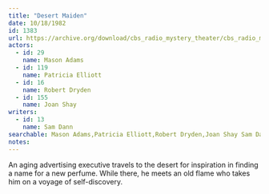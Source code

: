 ```yaml
---
title: "Desert Maiden"
date: 10/18/1982
id: 1383
url: https://archive.org/download/cbs_radio_mystery_theater/cbs_radio_mystery_theater-1351-1399.zip/cbs_radio_mystery_theater-1351-1399%2Fcbsrmt_1383_desert_maiden.mp3
actors:  
  - id: 29
    name: Mason Adams  
  - id: 119
    name: Patricia Elliott  
  - id: 16
    name: Robert Dryden  
  - id: 155
    name: Joan Shay
writers:  
  - id: 13
    name: Sam Dann
searchable: Mason Adams,Patricia Elliott,Robert Dryden,Joan Shay Sam Dann
notes:  
---
```

An aging advertising executive travels to the desert for inspiration in finding a name for a new perfume. While there, he meets an old flame who takes him on a voyage of self-discovery.